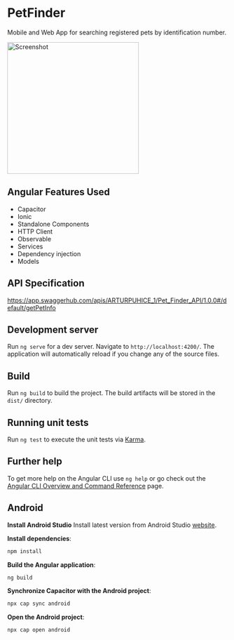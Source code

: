 # PetFinder

Mobile and Web App for searching registered pets by identification number. 

<img src="https://github.com/user-attachments/assets/ec81bd75-9ae7-4105-80a6-5a4124e71f88" alt="Screenshot" width="300"/>

## Angular Features Used
* Capacitor
* Ionic
* Standalone Components
* HTTP Client
* Observable
* Services
* Dependency injection
* Models

## API Specification

https://app.swaggerhub.com/apis/ARTURPUHICE_1/Pet_Finder_API/1.0.0#/default/getPetInfo

## Development server

Run `ng serve` for a dev server. Navigate to `http://localhost:4200/`. The application will automatically reload if you change any of the source files.


## Build

Run `ng build` to build the project. The build artifacts will be stored in the `dist/` directory.

## Running unit tests

Run `ng test` to execute the unit tests via [Karma](https://karma-runner.github.io).

## Further help

To get more help on the Angular CLI use `ng help` or go check out the [Angular CLI Overview and Command Reference](https://angular.dev/tools/cli) page.

## Android

**Install Android Studio**
Install latest version from Android Studio [website](https://developer.android.com/studio).

**Install dependencies**:
```bash
npm install
```

**Build the Angular application**:
```bash
ng build
```

**Synchronize Capacitor with the Android project**:
```bash
npx cap sync android
```

**Open the Android project**:
```bash
npx cap open android
```
